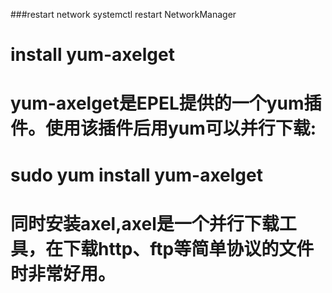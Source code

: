 ###restart network
systemctl restart NetworkManager


# install yum-axelget
# yum-axelget是EPEL提供的一个yum插件。使用该插件后用yum可以并行下载:
# sudo yum install yum-axelget
# 同时安装axel,axel是一个并行下载工具，在下载http、ftp等简单协议的文件时非常好用。
